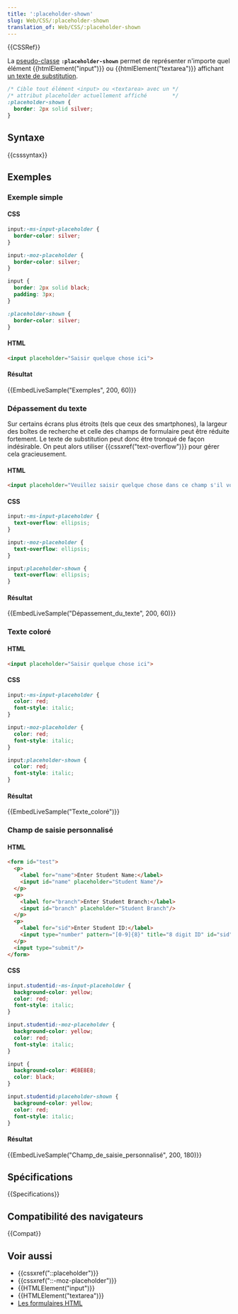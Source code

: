 ```yaml
---
title: ':placeholder-shown'
slug: Web/CSS/:placeholder-shown
translation_of: Web/CSS/:placeholder-shown
---
```


{{CSSRef}}

La [pseudo-classe](/fr/docs/Web/CSS/Pseudo-classes) **`:placeholder-shown`** permet de représenter n'importe quel élément {{htmlElement("input")}} ou {{htmlElement("textarea")}} affichant [un texte de substitution](/fr/docs/Web/Guide/HTML/Forms_in_HTML#The_placeholder_attribute).

```css
/* Cible tout élément <input> ou <textarea> avec un */
/* attribut placeholder actuellement affiché        */
:placeholder-shown {
  border: 2px solid silver;
}
```

## Syntaxe

{{csssyntax}}

## Exemples

### Exemple simple

#### CSS

```css hidden
input:-ms-input-placeholder {
  border-color: silver;
}

input:-moz-placeholder {
  border-color: silver;
}
```

```css
input {
  border: 2px solid black;
  padding: 3px;
}

:placeholder-shown {
  border-color: silver;
}
```

#### HTML

```html
<input placeholder="Saisir quelque chose ici">
```

#### Résultat

{{EmbedLiveSample("Exemples", 200, 60)}}

### Dépassement du texte

Sur certains écrans plus étroits (tels que ceux des smartphones), la largeur des boîtes de recherche et celle des champs de formulaire peut être réduite fortement. Le texte de substitution peut donc être tronqué de façon indésirable. On peut alors utiliser {{cssxref("text-overflow")}} pour gérer cela gracieusement.

#### HTML

```html
<input placeholder="Veuillez saisir quelque chose dans ce champ s'il vous plaît !">
```

#### CSS

```css hidden
input:-ms-input-placeholder {
  text-overflow: ellipsis;
}

input:-moz-placeholder {
  text-overflow: ellipsis;
}
```

```css
input:placeholder-shown {
  text-overflow: ellipsis;
}
```

#### Résultat

{{EmbedLiveSample("Dépassement_du_texte", 200, 60)}}

### Texte coloré

#### HTML

```html
<input placeholder="Saisir quelque chose ici">
```

#### CSS

```css hidden
input:-ms-input-placeholder {
  color: red;
  font-style: italic;
}

input:-moz-placeholder {
  color: red;
  font-style: italic;
}
```

```css
input:placeholder-shown {
  color: red;
  font-style: italic;
}
```

#### Résultat

{{EmbedLiveSample("Texte_coloré")}}

### Champ de saisie personnalisé

#### HTML

```html
<form id="test">
  <p>
    <label for="name">Enter Student Name:</label>
    <input id="name" placeholder="Student Name"/>
  </p>
  <p>
    <label for="branch">Enter Student Branch:</label>
    <input id="branch" placeholder="Student Branch"/>
  </p>
  <p>
    <label for="sid">Enter Student ID:</label>
    <input type="number" pattern="[0-9]{8}" title="8 digit ID" id="sid" class="studentid" placeholder="8 digit id"/>
  </p>
  <input type="submit"/>
</form>
```

#### CSS

```css hidden
input.studentid:-ms-input-placeholder {
  background-color: yellow;
  color: red;
  font-style: italic;
}

input.studentid:-moz-placeholder {
  background-color: yellow;
  color: red;
  font-style: italic;
}
```

```css
input {
  background-color: #E8E8E8;
  color: black;
}

input.studentid:placeholder-shown {
  background-color: yellow;
  color: red;
  font-style: italic;
}
```

#### Résultat

{{EmbedLiveSample("Champ_de_saisie_personnalisé", 200, 180)}}

## Spécifications

{{Specifications}}

## Compatibilité des navigateurs

{{Compat}}

## Voir aussi

- {{cssxref("::placeholder")}}
- {{cssxref("::-moz-placeholder")}}
- {{HTMLElement("input")}}
- {{HTMLElement("textarea")}}
- [Les formulaires HTML](/fr/docs/Web/Guide/HTML/Formulaires)
